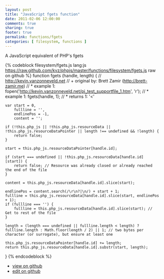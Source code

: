 ```yaml
---
layout: post
title: "JavaScript fgets function"
date: 2011-02-06 12:00:00
comments: true
sharing: true
footer: true
permalink: functions/fgets
categories: [ filesystem, functions ]
---
```

A JavaScript equivalent of PHP's fgets
<!-- more -->
{% codeblock filesystem/fgets.js lang:js https://raw.github.com/kvz/phpjs/master/functions/filesystem/fgets.js raw on github %}
function fgets (handle, length) {
    // http://kevin.vanzonneveld.net
    // +   original by: Brett Zamir (http://brett-zamir.me)
    // *     example 1: fopen('http://kevin.vanzonneveld.net/pj_test_supportfile_1.htm', 'r');
    // *     example 1: fgets(handle, 1);
    // *     returns 1: '<'

    var start = 0,
        fullline = '',
        endlinePos = -1,
        content = '';

    if (!this.php_js || !this.php_js.resourceData || !this.php_js.resourceDataPointer || length !== undefined && !length) {
        return false;
    }

    start = this.php_js.resourceDataPointer[handle.id];

    if (start === undefined || !this.php_js.resourceData[handle.id][start]) {
        return false; // Resource was already closed or already reached the end of the file
    }

    content = this.php_js.resourceData[handle.id].slice(start);

    endlinePos = content.search(/\r\n?|\n/) + start + 1;
    fullline = this.php_js.resourceData[handle.id].slice(start, endlinePos + 1);
    if (fullline === '') {
        fullline = this.php_js.resourceData[handle.id].slice(start); // Get to rest of the file
    }

    length = (length === undefined || fullline.length < length) ? fullline.length : Math.floor(length / 2) || 1; // two bytes per character (or surrogate), but ensure at least one

    this.php_js.resourceDataPointer[handle.id] += length;
    return this.php_js.resourceData[handle.id].substr(start, length);
}
{% endcodeblock %}
<ul>
 <li><a href="https://github.com/kvz/phpjs/blob/master/functions/filesystem/fgets.js">view on github</a></li>
 <li><a href="https://github.com/kvz/phpjs/edit/master/functions/filesystem/fgets.js">edit on github</a></li>
</ul>

